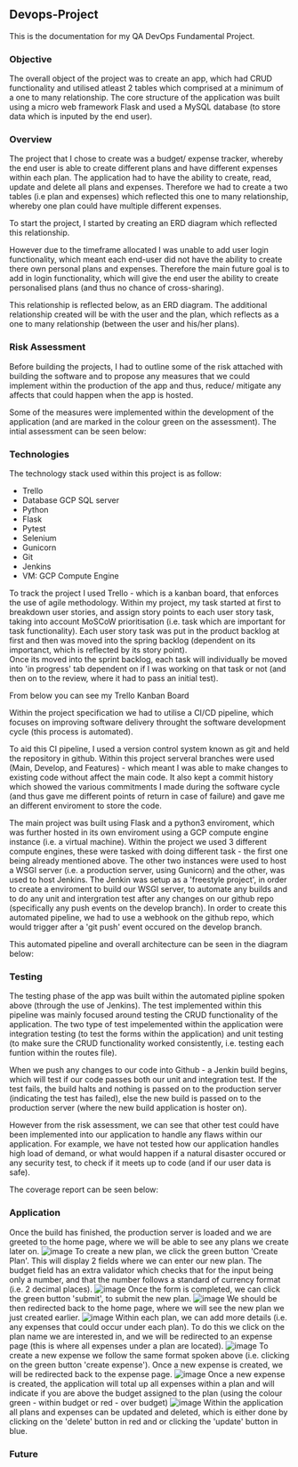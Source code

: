 ## Devops-Project
This is the documentation for my QA DevOps Fundamental Project.

### Objective
The overall object of the project was to create an app, which had CRUD functionality and utilised atleast 2 tables which comprised at a minimum of a one to many relationship. The core structure of the application was built using a micro web framework Flask and used a MySQL database (to store data which is inputed by the end user).

### Overview
The project that I chose to create was a budget/ expense tracker, whereby the end user is able to create different plans and have different expenses within each plan. The application had to have the ability to create, read, update and delete all plans and expenses. Therefore we had to create a two tables (i.e plan and expenses) which reflected this one to many relationship, whereby one plan could have multiple different expenses.

To start the project, I started by creating an ERD diagram which reflected this relationship.


However due to the timeframe allocated I was unable to add user login functionality, which meant each end-user did not have the ability to create there own personal plans and expenses. Therefore the main future goal is to add in login functionality, which will give the end user the ability to create personalised plans (and thus no chance of cross-sharing).

This relationship is reflected below, as an ERD diagram. The additional relationship created will be with the user and the plan, which reflects as a one to many relationship (between the user and his/her plans).

### Risk Assessment
Before building the projects, I had to outline some of the risk attached with building the software and to propose any measures that we could implement within the production of the app and thus, reduce/ mitigate any affects that could happen when the app is hosted. 

Some of the measures were implemented within the development of the application (and are marked in the colour green on the assessment). The intial assessment can be seen below:

### Technologies
The technology stack used within this project is as follow:
- Trello
- Database GCP SQL server
- Python
- Flask
- Pytest
- Selenium
- Gunicorn
- Git
- Jenkins 
- VM: GCP Compute Engine 

To track the project I used Trello - which is a kanban board, that enforces the use of agile methodology. Within my project, my task started at first to breakdown user stories, and assign story points to each user story task, taking into account MoSCoW prioritisation (i.e. task which are important for task functionality). Each user story task was put in the product backlog at first and then was moved into the spring backlog (dependent on its importanct, which is reflected by its story point).     
Once its moved into the sprint backlog, each task will individually be moved into 'in progress' tab dependent on if I was working on that task or not (and then on to the review, where it had to pass an initial test).

From below you can see my Trello Kanban Board

Within the project specification we had to utilise a CI/CD pipeline, which focuses on improving software delivery throught the software development cycle (this process is automated). 

To aid this CI pipeline, I used a version control system known as git and held the repository in github. Within this project serveral branches were used (Main, Develop, and Features) - which meant I was able to make changes to existing code without affect the main code. It also kept a commit history which showed the various commitments I made during the software cycle (and thus gave me different points of return in case of failure) and gave me an different enviroment to store the code.

The main project was built using Flask and a python3 enviroment, which was further hosted in its own enviroment using a GCP compute engine instance (i.e. a virtual machine). Within the project we used 3 different compute engines, these were tasked with doing different task - the first one being already mentioned above. The other two instances were used to host a WSGI server (i.e. a production server, using Gunicorn) and the other, was used to host Jenkins. 
The Jenkin was setup as a 'freestyle project', in order to create a enviroment to build our WSGI server, to automate any builds and to do any unit and intergration test after any changes on our github repo (specifically any push events on the develop branch). In order to create this automated pipeline, we had to use a webhook on the github repo, which would trigger after a 'git push' event occured on the develop branch.     

This automated pipeline and overall architecture can be seen in the diagram below:    

### Testing
The testing phase of the app was built within the automated pipline spoken above (through the use of Jenkins). The test implemented within this pipeline was mainly focused around testing the CRUD functionality of the application. The two type of test impelemented within the application were integration testing (to test the forms within the application) and unit testing (to make sure the CRUD functionality worked consistently, i.e. testing each funtion within the routes file).

When we push any changes to our code into Github - a Jenkin build begins, which will test if our code passes both our unit and integration test. If the test fails, the build halts and nothing is passed on to the production server (indicating the test has failed), else the new build is passed on to the production server (where the new build application is hoster on).  

However from the risk assessment, we can see that other test could have been implemented into our application to handle any flaws within our application. For example, we have not tested how our application handles high load of demand, or what would happen if a natural disaster occured or any security test, to check if it meets up to code (and if our user data is safe).   

The coverage report can be seen below:

### Application
Once the build has finished, the production server is loaded and we are greeted to the home page, where we will be able to see any plans we create later on. 
![image](https://user-images.githubusercontent.com/92265482/182639387-b2992977-f45c-4fc2-a3b6-2bfbd69ee97c.png)
To create a new plan, we click the green button 'Create Plan'. This will display 2 fields where we can enter our new plan. The budget field has an extra validator which checks that for the input being only a number, and that the number follows a standard of currency format (i.e. 2 decimal places).
![image](https://user-images.githubusercontent.com/92265482/182639760-3ceb7243-896b-4d34-862d-dcd68468b0d6.png)
Once the form is completed, we can click the green button 'submit', to submit the new plan.
![image](https://user-images.githubusercontent.com/92265482/182640145-cb7177ed-1887-4e55-8c8f-3926a859f5d6.png)
We should be then redirected back to the home page, where we will see the new plan we just created earlier.
![image](https://user-images.githubusercontent.com/92265482/182640476-7548b2a3-3b84-4bf1-902a-d37d3d9be1d6.png)
Within each plan, we can add more details (i.e. any expenses that could occur under each plan). To do this we click on the plan name we are interested in, and we will be redirected to an expense page (this is where all expenses under a plan are located). 
![image](https://user-images.githubusercontent.com/92265482/182642241-6b26a58f-d159-4879-af1a-aad0e4a1a365.png)
To create a new expense we follow the same format spoken above (i.e. clicking on the green button 'create expense'). Once a new expense is created, we will be redirected back to the expense page.
![image](https://user-images.githubusercontent.com/92265482/182642857-93f5af11-7d31-49fa-b491-82634c8f38a5.png)
Once a new expense is created, the application will total up all expenses within a plan and will indicate if you are above the budget assigned to the plan (using the colour green - within budget or red - over budget)
![image](https://user-images.githubusercontent.com/92265482/182643478-3fcfa026-24d7-494d-bab6-590dfd030767.png)
Within the application all plans and expenses can be updated and deleted, which is either done by clicking on the 'delete' button in red and or clicking the 'update' button in blue.

### Future

